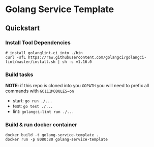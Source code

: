 # Golang Service Template

## Quickstart

### Install Tool Dependencies

```shell
# install golanglint-ci into ./bin
curl -sfL https://raw.githubusercontent.com/golangci/golangci-lint/master/install.sh | sh -s v1.16.0
```

### Build tasks

**NOTE**: if this repo is cloned into you `GOPATH` you will need to prefix all commands with `GO111MODULES=on`

* start: `go run ./...`
* test: `go test ./...`
* lint: `golangci-lint run ./...`

### Build & run docker container

```shell
docker build -t golang-service-template .
docker run -p 8080:80 golang-service-template
```
